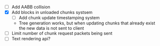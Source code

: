  - [ ] Add AABB collision
 - [x] Add blocks in unloaded chunks systsem
   - [ ] Add chunk update timestamping system
   - Tree generation works, but when updating chunks that already exist the new data is not sent to client
 - [ ] Limit number of chunk request packets being sent
 - [ ] Text rendering api?